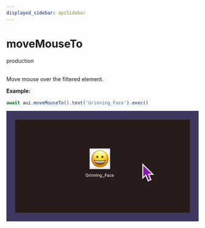 ```yaml
---
displayed_sidebar: apiSidebar
---
```

# moveMouseTo
<span class="theme-doc-version-badge badge badge--success">production</span><br/><br/>

Move mouse over the filtered element.

**Example:**
```typescript 
await aui.moveMouseTo().text('Grinning_Face').exec()
```
![](/img/gif/moveMouseTo.gif)